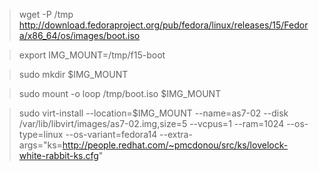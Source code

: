 > wget -P /tmp http://download.fedoraproject.org/pub/fedora/linux/releases/15/Fedora/x86_64/os/images/boot.iso

> export IMG_MOUNT=/tmp/f15-boot

> sudo mkdir $IMG_MOUNT

> sudo mount -o loop /tmp/boot.iso $IMG_MOUNT

> sudo virt-install --location=$IMG_MOUNT --name=as7-02 --disk /var/lib/libvirt/images/as7-02.img,size=5 --vcpus=1 --ram=1024 --os-type=linux --os-variant=fedora14 --extra-args="ks=http://people.redhat.com/~pmcdonou/src/ks/lovelock-white-rabbit-ks.cfg"
